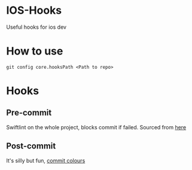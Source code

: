 # IOS-Hooks
Useful hooks for ios dev

# How to use
`git config core.hooksPath <Path to repo>`

# Hooks
## Pre-commit
Swiftlint on the whole project, blocks commit if failed. Sourced from [here](https://github.com/aitemr/awesome-git-hooks/blob/master/pre-commit/pre-commit-swiftlint)

## Post-commit
It's silly but fun, [commit colours](https://github.com/sparkbox/commit-colors)
